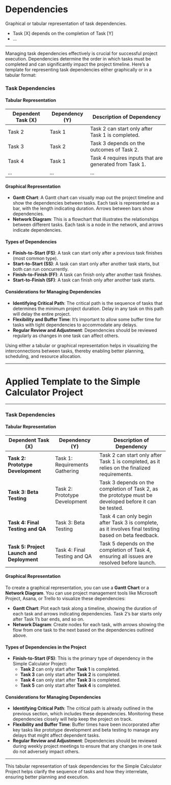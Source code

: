 # Dependencies

Graphical or tabular representation of task dependencies.

- Task [X] depends on the completion of Task [Y]
- ...

---
Managing task dependencies effectively is crucial for successful project execution. Dependencies determine the order in which tasks must be completed and can significantly impact the project timeline. Here’s a template for representing task dependencies either graphically or in a tabular format:

### Task Dependencies

#### Tabular Representation

| Dependent Task (X) | Dependency (Y) | Description of Dependency |
| ------------------ | -------------- | ------------------------- |
| Task 2             | Task 1         | Task 2 can start only after Task 1 is completed. |
| Task 3             | Task 2         | Task 3 depends on the outcomes of Task 2. |
| Task 4             | Task 1         | Task 4 requires inputs that are generated from Task 1. |
| ...                | ...            | ...                       |

#### Graphical Representation
- **Gantt Chart**: A Gantt chart can visually map out the project timeline and show the dependencies between tasks. Each task is represented as a bar, with the length indicating duration. Arrows between bars show dependencies.
- **Network Diagram**: This is a flowchart that illustrates the relationships between different tasks. Each task is a node in the network, and arrows indicate dependencies.

#### Types of Dependencies
- **Finish-to-Start (FS)**: A task can start only after a previous task finishes (most common type).
- **Start-to-Start (SS)**: A task can start only after another task starts, but both can run concurrently.
- **Finish-to-Finish (FF)**: A task can finish only after another task finishes.
- **Start-to-Finish (SF)**: A task can finish only after another task starts.

#### Considerations for Managing Dependencies
- **Identifying Critical Path**: The critical path is the sequence of tasks that determines the minimum project duration. Delay in any task on this path will delay the entire project.
- **Flexibility and Buffer Time**: It’s important to allow some buffer time for tasks with tight dependencies to accommodate any delays.
- **Regular Review and Adjustment**: Dependencies should be reviewed regularly as changes in one task can affect others.

Using either a tabular or graphical representation helps in visualizing the interconnections between tasks, thereby enabling better planning, scheduling, and resource allocation.

---
# Applied Template to the Simple Calculator Project 

---
### Task Dependencies

#### Tabular Representation

| Dependent Task (X)           | Dependency (Y)      | Description of Dependency                                      |
| ---------------------------- | ------------------- | --------------------------------------------------------------- |
| **Task 2: Prototype Development**  | Task 1: Requirements Gathering  | Task 2 can start only after Task 1 is completed, as it relies on the finalized requirements. |
| **Task 3: Beta Testing**          | Task 2: Prototype Development  | Task 3 depends on the completion of Task 2, as the prototype must be developed before it can be tested. |
| **Task 4: Final Testing and QA**  | Task 3: Beta Testing           | Task 4 can only begin after Task 3 is complete, as it involves final testing based on beta feedback. |
| **Task 5: Project Launch and Deployment** | Task 4: Final Testing and QA | Task 5 depends on the completion of Task 4, ensuring all issues are resolved before launch. |

#### Graphical Representation
To create a graphical representation, you can use a **Gantt Chart** or a **Network Diagram**. You can use project management tools like Microsoft Project, Asana, or Trello to visualize these dependencies:

- **Gantt Chart**: Plot each task along a timeline, showing the duration of each task and arrows indicating dependencies. Task 2’s bar starts only after Task 1’s bar ends, and so on.
- **Network Diagram**: Create nodes for each task, with arrows showing the flow from one task to the next based on the dependencies outlined above.

#### Types of Dependencies in the Project
- **Finish-to-Start (FS)**: This is the primary type of dependency in the Simple Calculator Project:
  - **Task 2** can only start after **Task 1** is completed.
  - **Task 3** can only start after **Task 2** is completed.
  - **Task 4** can only start after **Task 3** is completed.
  - **Task 5** can only start after **Task 4** is completed.

#### Considerations for Managing Dependencies
- **Identifying Critical Path**: The critical path is already outlined in the previous section, which includes these dependencies. Monitoring these dependencies closely will help keep the project on track.
- **Flexibility and Buffer Time**: Buffer times have been incorporated after key tasks like prototype development and beta testing to manage any delays that might affect dependent tasks.
- **Regular Review and Adjustment**: Dependencies should be reviewed during weekly project meetings to ensure that any changes in one task do not adversely impact others.

---

This tabular representation of task dependencies for the Simple Calculator Project helps clarify the sequence of tasks and how they interrelate, ensuring better planning and execution.